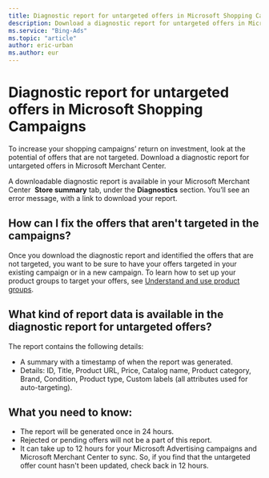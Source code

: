```yaml
---
title: Diagnostic report for untargeted offers in Microsoft Shopping Campaigns
description: Download a diagnostic report for untargeted offers in Microsoft Merchant Center to increase your shopping campaigns' return on investment.
ms.service: "Bing-Ads"
ms.topic: "article"
author: eric-urban
ms.author: eur
---
```


# Diagnostic report for untargeted offers in Microsoft Shopping Campaigns

To increase your shopping campaigns’ return on investment, look at the potential of offers that are not targeted. Download a diagnostic report for untargeted offers in Microsoft Merchant Center.

A downloadable diagnostic report is available in your Microsoft Merchant Center&nbsp; **Store summary** tab, under the **Diagnostics** section. You’ll see an error message, with a link to download your report.

## How can I fix the offers that aren't targeted in the campaigns?

Once you download the diagnostic report and identified the offers that are not targeted, you want to be sure to have your offers targeted in your existing campaign or in a new campaign. To learn how to set up your product groups to target your offers, see [Understand and use product groups](./hlp_BA_CONC_BSC_AboutProductGroups.md).

## What kind of report data is available in the diagnostic report for untargeted offers?

The report contains the following details:

- A summary with a timestamp of when the report was generated.
- Details: ID, Title, Product URL, Price, Catalog name, Product category, Brand, Condition, Product type, Custom labels (all attributes used for auto-targeting).

## What you need to know:

- The report will be generated once in 24 hours.
- Rejected or pending offers will not be a part of this report.
- It can take up to 12 hours for your Microsoft Advertising campaigns and Microsoft Merchant Center to sync. So, if you find that the untargeted offer count hasn't been updated, check back in 12 hours.


